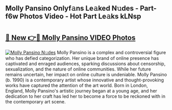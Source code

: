 ## Molly Pansino Onlyf𝚊ns Le𝚊ked N𝚞des - Part-f6w Photos Video - Hot Part Le𝚊ks kLNsp

# <h2><a href="http://ac11223.deff.icu/?id=Molly+Pansino">🔗 New 👉🔴 Molly Pansino VIDEO Photos</a></h2>

[![Molly Pansino N𝚞des](https://i.imgur.com/rIISA9y.gif)](http://ac11223.deff.icu/?id=Molly+Pansino)
Molly Pansino is a complex and controversial figure who has defied categorization. Her unique brand of online presence has captivated and enraged audiences, sparking discussions about censorship, sexualization, and the nature of online communities. While her future remains uncertain, her impact on online culture is undeniable. Molly Pansino (b. 1990) is a contemporary artist whose innovative and thought-provoking works have captured the attention of the art world. Born in London, England, Molly Pansino's artistic journey began at a young age, and her dedication to her craft has led her to become a force to be reckoned with in the contemporary art scene.
